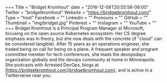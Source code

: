 +++
Title = "Bridget Kromhout"
date = "2016-12-08T20:55:58-06:00"
Twitter = "bridgetkromhout"
Website = "https://bridgetkromhout.com/"
Type = "host"
Facebook = ""
Linkedin = ""
Pronouns = ""
GitHub = ""
Thumbnail = "img/bridget.jpg"
Pinterest = ""
Instagram = ""
YouTube = ""
+++
Bridget Kromhout is a Principal Program Manager at Microsoft, focusing on the open source Kubernetes ecosystem. Her CS degree emphasis was in theory, but she now deals with the concrete (if "cloud" can be considered tangible). After 15 years as an operations engineer, she traded being on call for being on a plane. A frequent speaker and program committee member for tech conferences, she leads the devopsdays organization globally and the devops community at home in Minneapolis. She podcasts with Arrested DevOps, blogs at [https://bridgetkromhout.com](bridgetkromhout.com), and is active in a Twitterverse near you.
